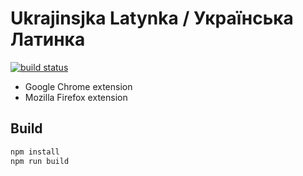 
Ukrajinsjka Latynka / Українська Латинка
========================================

[![build status](https://travis-ci.org/paiv/latynka.svg?branch=ci)](https://travis-ci.org/paiv/latynka)

* Google Chrome extension
* Mozilla Firefox extension


Build
-----

```sh
npm install
npm run build
```
